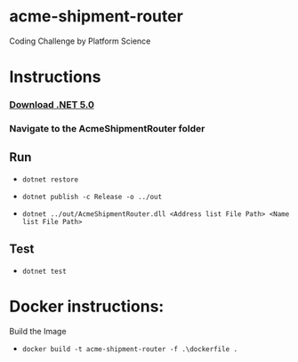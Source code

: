 # acme-shipment-router

Coding Challenge by Platform Science

# Instructions

### [Download .NET 5.0](https://dotnet.microsoft.com/en-us/download/dotnet/5.0)

### Navigate to the AcmeShipmentRouter folder

## Run

- `dotnet restore`

- `dotnet publish -c Release -o ../out`

- `dotnet ../out/AcmeShipmentRouter.dll <Address list File Path> <Name list File Path>`


## Test

- `dotnet test`


# Docker instructions: 

Build the Image

- `docker build -t acme-shipment-router -f .\dockerfile .`
